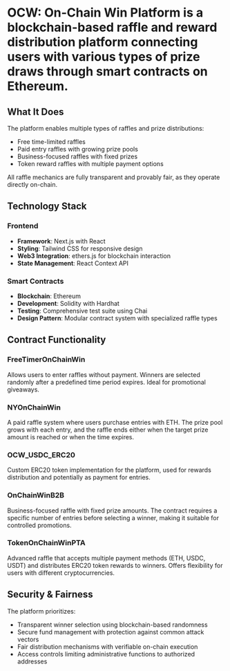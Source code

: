 # OCW: On-Chain Win Platform is a blockchain-based raffle and reward distribution platform connecting users with various types of prize draws through smart contracts on Ethereum.

## What It Does

The platform enables multiple types of raffles and prize distributions:
- Free time-limited raffles
- Paid entry raffles with growing prize pools
- Business-focused raffles with fixed prizes
- Token reward raffles with multiple payment options

All raffle mechanics are fully transparent and provably fair, as they operate directly on-chain.

## Technology Stack

### Frontend
- **Framework**: Next.js with React
- **Styling**: Tailwind CSS for responsive design
- **Web3 Integration**: ethers.js for blockchain interaction
- **State Management**: React Context API

### Smart Contracts
- **Blockchain**: Ethereum
- **Development**: Solidity with Hardhat
- **Testing**: Comprehensive test suite using Chai
- **Design Pattern**: Modular contract system with specialized raffle types

## Contract Functionality

### FreeTimerOnChainWin
Allows users to enter raffles without payment. Winners are selected randomly after a predefined time period expires. Ideal for promotional giveaways.

### NYOnChainWin
A paid raffle system where users purchase entries with ETH. The prize pool grows with each entry, and the raffle ends either when the target prize amount is reached or when the time expires.

### OCW_USDC_ERC20
Custom ERC20 token implementation for the platform, used for rewards distribution and potentially as payment for entries.

### OnChainWinB2B
Business-focused raffle with fixed prize amounts. The contract requires a specific number of entries before selecting a winner, making it suitable for controlled promotions.

### TokenOnChainWinPTA
Advanced raffle that accepts multiple payment methods (ETH, USDC, USDT) and distributes ERC20 token rewards to winners. Offers flexibility for users with different cryptocurrencies.

## Security & Fairness

The platform prioritizes:
- Transparent winner selection using blockchain-based randomness
- Secure fund management with protection against common attack vectors
- Fair distribution mechanisms with verifiable on-chain execution
- Access controls limiting administrative functions to authorized addresses
